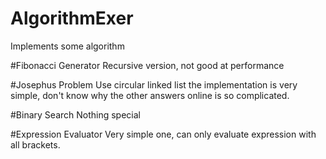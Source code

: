 # AlgorithmExer
Implements some algorithm

#Fibonacci Generator
Recursive version, not good at performance

#Josephus Problem
Use circular linked list the implementation is very simple, don't know why the other answers online is so complicated.

#Binary Search
Nothing special

#Expression Evaluator
Very simple one, can only evaluate expression with all brackets.
